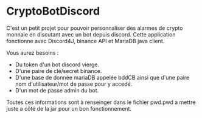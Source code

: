 # CryptoBotDiscord
C'est un petit projet pour pouvoir personnaliser des alarmes de crypto monnaie en discutant avec un bot depuis discord.
Cette application fonctionne avec Discord4J, binance API et MariaDB java client.

Vous aurez besoins :
- Du token d'un bot discord vierge.
- D'une paire de clé/secret binance.
- D'une base de donnée mariaDB appelée bddCB ainsi que d'une paire nom d'utilisateur/mot de passe pour y accedé.
- D'un mot de passe admin du bot.

Toutes ces informations sont à renseinger dans le fichier pwd.pwd a mettre juste a côté de la jar pour un bon fonctionnement.
